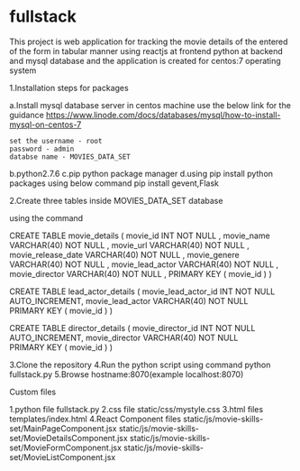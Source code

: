 # fullstack

This project is web application for tracking the movie details of the entered of the form in tabular manner using reactjs at frontend python at backend and mysql database and the application is created for centos:7 operating system

1.Installation steps for packages

  a.Install mysql database server in centos machine use the below link for the guidance
  https://www.linode.com/docs/databases/mysql/how-to-install-mysql-on-centos-7
  
    set the username - root
    password - admin
    databse name - MOVIES_DATA_SET

  b.python2.7.6
  c.pip python package manager
  d.using pip install python packages using below command
    pip install gevent,Flask

2.Create three tables inside MOVIES_DATA_SET database 

using the command

CREATE TABLE movie_details
(
  movie_id INT NOT NULL ,
  movie_name VARCHAR(40) NOT NULL , 
  movie_url VARCHAR(40) NOT NULL , 
  movie_release_date VARCHAR(40) NOT NULL , 
  movie_genere VARCHAR(40) NOT NULL ,
  movie_lead_actor VARCHAR(40) NOT NULL ,
  movie_director VARCHAR(40) NOT NULL ,
  PRIMARY KEY ( movie_id )
 )
 
 CREATE TABLE lead_actor_details
(
  movie_lead_actor_id INT NOT NULL AUTO_INCREMENT,
  movie_lead_actor VARCHAR(40) NOT NULL  
  PRIMARY KEY ( movie_id )
 )
 
 CREATE TABLE director_details
(
  movie_director_id INT NOT NULL AUTO_INCREMENT,
  movie_director VARCHAR(40) NOT NULL  
  PRIMARY KEY ( movie_id )
 )
 
 3.Clone the repository
 4.Run the python script using command python fullstack.py
 5.Browse hostname:8070(example localhost:8070)
 
 Custom files
 
 1.python file 
  fullstack.py
 2.css file
  static/css/mystyle.css
 3.html files
  templates/index.html
 4.React Component files
  static/js/movie-skills-set/MainPageComponent.jsx
  static/js/movie-skills-set/MovieDetailsComponent.jsx
  static/js/movie-skills-set/MovieFormComponent.jsx
  static/js/movie-skills-set/MovieListComponent.jsx
 
 

